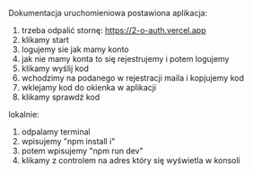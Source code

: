 Dokumentacja uruchomieniowa
postawiona aplikacja:
1. trzeba odpalić stornę: https://2-o-auth.vercel.app
2. klikamy start
3. logujemy sie jak mamy konto
4. jak nie mamy konta to się rejestrujemy i potem logujemy
5. klikamy wyślij kod 
6. wchodzimy na podanego w rejestracji maila i kopjujemy kod
7. wklejamy kod do okienka w aplikacji
8. klikamy sprawdź kod

lokalnie:
1. odpalamy terminal
2. wpisujemy "npm install i"
3. potem wpisujemy "npm run dev"
4. klikamy z controlem na adres który się wyświetla w konsoli
